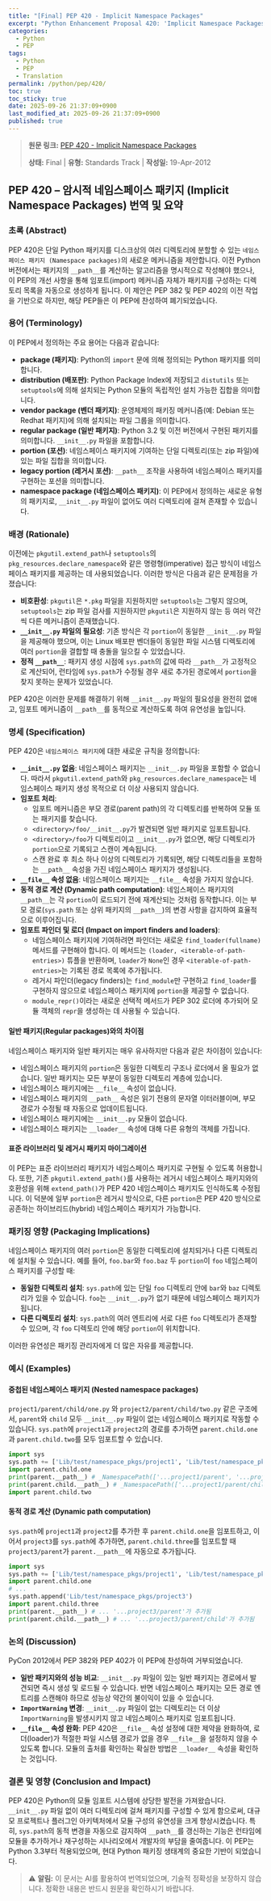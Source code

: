 ```yaml
---
title: "[Final] PEP 420 - Implicit Namespace Packages"
excerpt: "Python Enhancement Proposal 420: 'Implicit Namespace Packages'에 대한 한국어 번역입니다."
categories:
  - Python
  - PEP
tags:
  - Python
  - PEP
  - Translation
permalink: /python/pep/420/
toc: true
toc_sticky: true
date: 2025-09-26 21:37:09+0900
last_modified_at: 2025-09-26 21:37:09+0900
published: true
---
```

> **원문 링크:** [PEP 420 - Implicit Namespace Packages](https://peps.python.org/pep-0420/)
>
> **상태:** Final | **유형:** Standards Track | **작성일:** 19-Apr-2012

## PEP 420 – 암시적 네임스페이스 패키지 (Implicit Namespace Packages) 번역 및 요약

### 초록 (Abstract)

PEP 420은 단일 Python 패키지를 디스크상의 여러 디렉토리에 분할할 수 있는 `네임스페이스 패키지 (Namespace packages)`의 새로운 메커니즘을 제안합니다. 이전 Python 버전에서는 패키지의 `__path__`를 계산하는 알고리즘을 명시적으로 작성해야 했으나, 이 PEP의 개선 사항을 통해 임포트(import) 메커니즘 자체가 패키지를 구성하는 디렉토리 목록을 자동으로 생성하게 됩니다. 이 제안은 PEP 382 및 PEP 402의 이전 작업을 기반으로 하지만, 해당 PEP들은 이 PEP에 찬성하여 폐기되었습니다.

### 용어 (Terminology)

이 PEP에서 정의하는 주요 용어는 다음과 같습니다:

*   **package (패키지)**: Python의 `import` 문에 의해 정의되는 Python 패키지를 의미합니다.
*   **distribution (배포판)**: Python Package Index에 저장되고 `distutils` 또는 `setuptools`에 의해 설치되는 Python 모듈의 독립적인 설치 가능한 집합을 의미합니다.
*   **vendor package (벤더 패키지)**: 운영체제의 패키징 메커니즘(예: Debian 또는 Redhat 패키지)에 의해 설치되는 파일 그룹을 의미합니다.
*   **regular package (일반 패키지)**: Python 3.2 및 이전 버전에서 구현된 패키지를 의미합니다. `__init__.py` 파일을 포함합니다.
*   **portion (포션)**: 네임스페이스 패키지에 기여하는 단일 디렉토리(또는 zip 파일)에 있는 파일 집합을 의미합니다.
*   **legacy portion (레거시 포션)**: `__path__` 조작을 사용하여 네임스페이스 패키지를 구현하는 포션을 의미합니다.
*   **namespace package (네임스페이스 패키지)**: 이 PEP에서 정의하는 새로운 유형의 패키지로, `__init__.py` 파일이 없어도 여러 디렉토리에 걸쳐 존재할 수 있습니다.

### 배경 (Rationale)

이전에는 `pkgutil.extend_path`나 `setuptools`의 `pkg_resources.declare_namespace`와 같은 명령형(imperative) 접근 방식이 네임스페이스 패키지를 제공하는 데 사용되었습니다. 이러한 방식은 다음과 같은 문제점을 가졌습니다:

*   **비호환성**: `pkgutil`은 `*.pkg` 파일을 지원하지만 `setuptools`는 그렇지 않으며, `setuptools`는 zip 파일 검사를 지원하지만 `pkgutil`은 지원하지 않는 등 여러 약간씩 다른 메커니즘이 존재했습니다.
*   **`__init__.py` 파일의 필요성**: 기존 방식은 각 `portion`이 동일한 `__init__.py` 파일을 제공해야 했으며, 이는 Linux 배포판 벤더들이 동일한 파일 시스템 디렉토리에 여러 `portion`을 결합할 때 충돌을 일으킬 수 있었습니다.
*   **정적 `__path__`**: 패키지 생성 시점에 `sys.path`의 값에 따라 `__path__`가 고정적으로 계산되어, 런타임에 `sys.path`가 수정될 경우 새로 추가된 경로에서 `portion`을 찾지 못하는 문제가 있었습니다.

PEP 420은 이러한 문제를 해결하기 위해 `__init__.py` 파일의 필요성을 완전히 없애고, 임포트 메커니즘이 `__path__`를 동적으로 계산하도록 하여 유연성을 높입니다.

### 명세 (Specification)

PEP 420은 `네임스페이스 패키지`에 대한 새로운 규칙을 정의합니다:

*   **`__init__.py` 없음**: 네임스페이스 패키지는 `__init__.py` 파일을 포함할 수 없습니다. 따라서 `pkgutil.extend_path`와 `pkg_resources.declare_namespace`는 네임스페이스 패키지 생성 목적으로 더 이상 사용되지 않습니다.
*   **임포트 처리**:
    *   임포트 메커니즘은 부모 경로(parent path)의 각 디렉토리를 반복하여 모듈 또는 패키지를 찾습니다.
    *   `<directory>/foo/__init__.py`가 발견되면 일반 패키지로 임포트됩니다.
    *   `<directory>/foo`가 디렉토리이고 `__init__.py`가 없으면, 해당 디렉토리가 `portion`으로 기록되고 스캔이 계속됩니다.
    *   스캔 완료 후 최소 하나 이상의 디렉토리가 기록되면, 해당 디렉토리들을 포함하는 `__path__` 속성을 가진 네임스페이스 패키지가 생성됩니다.
*   **`__file__` 속성 없음**: 네임스페이스 패키지는 `__file__` 속성을 가지지 않습니다.
*   **동적 경로 계산 (Dynamic path computation)**: 네임스페이스 패키지의 `__path__`는 각 `portion`이 로드되기 전에 재계산되는 것처럼 동작합니다. 이는 부모 경로(`sys.path` 또는 상위 패키지의 `__path__`)의 변경 사항을 감지하여 효율적으로 이루어집니다.
*   **임포트 파인더 및 로더 (Impact on import finders and loaders)**:
    *   네임스페이스 패키지에 기여하려면 파인더는 새로운 `find_loader(fullname)` 메서드를 구현해야 합니다. 이 메서드는 `(loader, <iterable-of-path-entries>)` 튜플을 반환하며, `loader`가 `None`인 경우 `<iterable-of-path-entries>`는 기록된 경로 목록에 추가됩니다.
    *   레거시 파인더(legacy finders)는 `find_module`만 구현하고 `find_loader`를 구현하지 않으므로 네임스페이스 패키지에 `portion`을 제공할 수 없습니다.
    *   `module_repr()`이라는 새로운 선택적 메서드가 PEP 302 로더에 추가되어 모듈 객체의 `repr`을 생성하는 데 사용될 수 있습니다.

#### 일반 패키지(Regular packages)와의 차이점

네임스페이스 패키지와 일반 패키지는 매우 유사하지만 다음과 같은 차이점이 있습니다:

*   네임스페이스 패키지의 `portion`은 동일한 디렉토리 구조나 로더에서 올 필요가 없습니다. 일반 패키지는 모든 부분이 동일한 디렉토리 계층에 있습니다.
*   네임스페이스 패키지에는 `__file__` 속성이 없습니다.
*   네임스페이스 패키지의 `__path__` 속성은 읽기 전용의 문자열 이터러블이며, 부모 경로가 수정될 때 자동으로 업데이트됩니다.
*   네임스페이스 패키지에는 `__init__.py` 모듈이 없습니다.
*   네임스페이스 패키지는 `__loader__` 속성에 대해 다른 유형의 객체를 가집니다.

#### 표준 라이브러리 및 레거시 패키지 마이그레이션

이 PEP는 표준 라이브러리 패키지가 네임스페이스 패키지로 구현될 수 있도록 허용합니다. 또한, 기존 `pkgutil.extend_path()`를 사용하는 레거시 네임스페이스 패키지와의 호환성을 위해 `extend_path()`가 PEP 420 네임스페이스 패키지도 인식하도록 수정됩니다. 이 덕분에 일부 `portion`은 레거시 방식으로, 다른 `portion`은 PEP 420 방식으로 공존하는 하이브리드(hybrid) 네임스페이스 패키지가 가능합니다.

### 패키징 영향 (Packaging Implications)

네임스페이스 패키지의 여러 `portion`은 동일한 디렉토리에 설치되거나 다른 디렉토리에 설치될 수 있습니다. 예를 들어, `foo.bar`와 `foo.baz` 두 `portion`이 `foo` 네임스페이스 패키지를 구성할 때:

*   **동일한 디렉토리 설치**: `sys.path`에 있는 단일 `foo` 디렉토리 안에 `bar`와 `baz` 디렉토리가 있을 수 있습니다. `foo`는 `__init__.py`가 없기 때문에 네임스페이스 패키지가 됩니다.
*   **다른 디렉토리 설치**: `sys.path`의 여러 엔트리에 서로 다른 `foo` 디렉토리가 존재할 수 있으며, 각 `foo` 디렉토리 안에 해당 `portion`이 위치합니다.

이러한 유연성은 패키징 관리자에게 더 많은 자유를 제공합니다.

### 예시 (Examples)

#### 중첩된 네임스페이스 패키지 (Nested namespace packages)

`project1/parent/child/one.py` 와 `project2/parent/child/two.py` 같은 구조에서, `parent`와 `child` 모두 `__init__.py` 파일이 없는 네임스페이스 패키지로 작동할 수 있습니다. `sys.path`에 `project1`과 `project2`의 경로를 추가하면 `parent.child.one`과 `parent.child.two`를 모두 임포트할 수 있습니다.

```python
import sys
sys.path += ['Lib/test/namespace_pkgs/project1', 'Lib/test/namespace_pkgs/project2']
import parent.child.one
print(parent.__path__) # _NamespacePath(['...project1/parent', '...project2/parent'])
print(parent.child.__path__) # _NamespacePath(['...project1/parent/child', '...project2/parent/child'])
import parent.child.two
```

#### 동적 경로 계산 (Dynamic path computation)

`sys.path`에 `project1`과 `project2`를 추가한 후 `parent.child.one`을 임포트하고, 이어서 `project3`를 `sys.path`에 추가하면, `parent.child.three`를 임포트할 때 `project3/parent`가 `parent.__path__`에 자동으로 추가됩니다.

```python
import sys
sys.path += ['Lib/test/namespace_pkgs/project1', 'Lib/test/namespace_pkgs/project2']
import parent.child.one
# ...
sys.path.append('Lib/test/namespace_pkgs/project3')
import parent.child.three
print(parent.__path__) # ... '...project3/parent'가 추가됨
print(parent.child.__path__) # ... '...project3/parent/child'가 추가됨
```

### 논의 (Discussion)

PyCon 2012에서 PEP 382와 PEP 402가 이 PEP에 찬성하여 거부되었습니다.

*   **일반 패키지와의 성능 비교**: `__init__.py` 파일이 있는 일반 패키지는 경로에서 발견되면 즉시 생성 및 로드될 수 있습니다. 반면 네임스페이스 패키지는 모든 경로 엔트리를 스캔해야 하므로 성능상 약간의 불이익이 있을 수 있습니다.
*   **`ImportWarning` 변경**: `__init__.py` 파일이 없는 디렉토리는 더 이상 `ImportWarning`을 발생시키지 않고 네임스페이스 패키지로 임포트됩니다.
*   **`__file__` 속성 완화**: PEP 420은 `__file__` 속성 설정에 대한 제약을 완화하여, 로더(loader)가 적절한 파일 시스템 경로가 없을 경우 `__file__`을 설정하지 않을 수 있도록 합니다. 모듈의 출처를 확인하는 확실한 방법은 `__loader__` 속성을 확인하는 것입니다.

### 결론 및 영향 (Conclusion and Impact)

PEP 420은 Python의 모듈 임포트 시스템에 상당한 발전을 가져왔습니다. `__init__.py` 파일 없이 여러 디렉토리에 걸쳐 패키지를 구성할 수 있게 함으로써, 대규모 프로젝트나 플러그인 아키텍처에서 모듈 구성의 유연성을 크게 향상시켰습니다. 특히, `sys.path`의 동적 변경을 자동으로 감지하여 `__path__`를 갱신하는 기능은 런타임에 모듈을 추가하거나 재구성하는 시나리오에서 개발자의 부담을 줄여줍니다. 이 PEP는 Python 3.3부터 적용되었으며, 현대 Python 패키징 생태계의 중요한 기반이 되었습니다.

> ⚠️ **알림:** 이 문서는 AI를 활용하여 번역되었으며, 기술적 정확성을 보장하지 않습니다. 정확한 내용은 반드시 원문을 확인하시기 바랍니다.